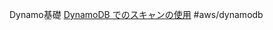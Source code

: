 Dynamo基礎
[DynamoDB でのスキャンの使用](https://docs.aws.amazon.com/ja_jp/amazondynamodb/latest/developerguide/Scan.html)
#aws/dynamodb 